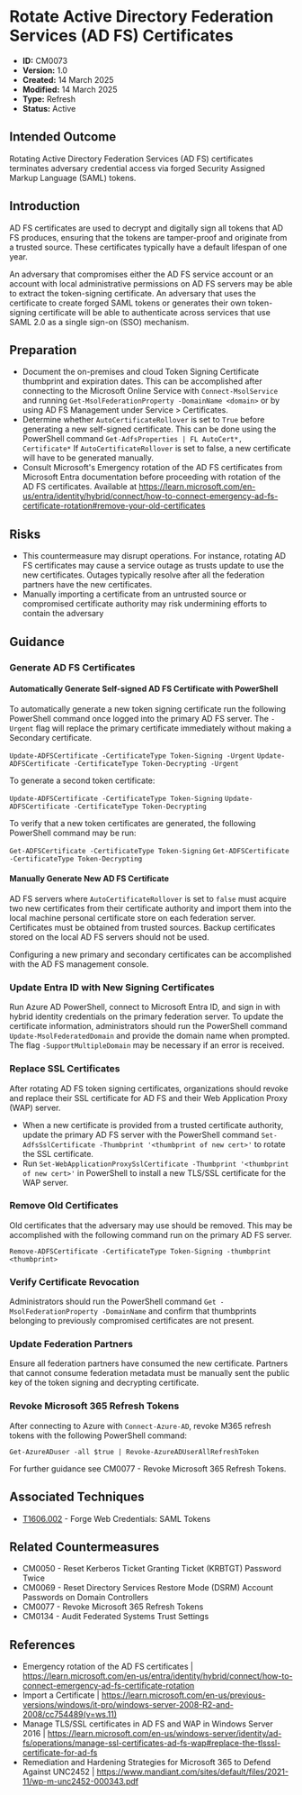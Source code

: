 # Rotate Active Directory Federation Services (AD FS) Certificates

* **ID:** CM0073
* **Version:** 1.0
* **Created:** 14 March 2025
* **Modified:** 14 March 2025
* **Type:** Refresh
* **Status:** Active

## Intended Outcome

Rotating Active Directory Federation Services (AD FS) certificates terminates adversary credential access via forged Security Assigned Markup Language (SAML) tokens.

## Introduction

AD FS certificates are used to decrypt and digitally sign all tokens that AD FS produces, ensuring that the tokens are tamper-proof and originate from a trusted source. These certificates typically have a default lifespan of one year.

An adversary that compromises either the AD FS service account or an account with local administrative permissions on AD FS servers may be able to extract the token-signing certificate. An adversary that uses the certificate to create forged SAML tokens or generates their own token-signing certificate will be able to authenticate across services that use SAML 2.0 as a single sign-on (SSO) mechanism.

## Preparation

- Document the on-premises and cloud Token Signing Certificate thumbprint and expiration dates. This can be accomplished after connecting to the Microsoft Online Service with `Connect-MsolService` and running `Get-MsolFederationProperty -DomainName <domain>` or by using AD FS Management under Service > Certificates.
- Determine whether  `AutoCertificateRollover` is set to `True` before generating a new self-signed certificate. This can be done using the PowerShell command `Get-AdfsProperties | FL AutoCert*, Certificate*` If `AutoCertificateRollover` is set to false, a new certificate will have to be generated manually.
- Consult Microsoft's Emergency rotation of the AD FS certificates from Microsoft Entra documentation before proceeding with rotation of the AD FS certificates. Available at <https://learn.microsoft.com/en-us/entra/identity/hybrid/connect/how-to-connect-emergency-ad-fs-certificate-rotation#remove-your-old-certificates>

## Risks

- This countermeasure may disrupt operations. For instance, rotating AD FS certificates may cause a service outage as trusts update to use the new certificates. Outages typically resolve after all the federation partners have the new certificates.
- Manually importing a certificate from an untrusted source or compromised certificate authority may risk undermining efforts to contain the adversary

## Guidance

### Generate AD FS Certificates

#### Automatically Generate Self-signed AD FS Certificate with PowerShell

To automatically generate a new token signing certificate run the following PowerShell command once logged into the primary AD FS server. The `-Urgent` flag will replace the primary certificate immediately without making a Secondary certificate.

`Update-ADFSCertificate -CertificateType Token-Signing -Urgent`
`Update-ADFSCertificate -CertificateType Token-Decrypting -Urgent`


To generate a second token certificate:

`Update-ADFSCertificate -CertificateType Token-Signing`
`Update-ADFSCertificate -CertificateType Token-Decrypting`

To verify that a new token certificates are generated, the following PowerShell command may be run:

`Get-ADFSCertificate -CertificateType Token-Signing`
`Get-ADFSCertificate -CertificateType Token-Decrypting`

#### Manually Generate New AD FS Certificate

AD FS servers where `AutoCertificateRollover` is set to `false` must acquire two new certificates from their certificate authority and import them into the local machine personal certificate store on each federation server. Certificates must be obtained from trusted sources. Backup certificates stored on the local AD FS servers should not be used.

Configuring a new primary and secondary certificates can be accomplished with the AD FS management console. 

### Update Entra ID with New Signing Certificates

Run Azure AD PowerShell, connect to Microsoft Entra ID, and sign in with hybrid identity credentials on the primary federation server. To update the certificate information, administrators should run the PowerShell command `Update-MsolFederatedDomain` and provide the domain name when prompted. The flag `-SupportMultipleDomain` may be necessary if an error is received. 

### Replace SSL Certificates

After rotating AD FS token signing certificates, organizations should revoke and replace their SSL certificate for AD FS and their Web Application Proxy (WAP) server. 

- When a new certificate is provided from a trusted certificate authority, update the primary  AD FS server with the PowerShell command `Set-AdfsSslCertificate -Thumbprint '<thumbprint of new cert>'` to rotate the SSL certificate. 
- Run `Set-WebApplicationProxySslCertificate -Thumbprint '<thumbprint of new cert>'` in PowerShell to install a new TLS/SSL certificate for the WAP server.

### Remove Old Certificates

Old certificates that the adversary may use should be removed. This may be accomplished with the following command run on the primary AD FS server. 

`Remove-ADFSCertificate -CertificateType Token-Signing -thumbprint <thumbprint>`

### Verify Certificate Revocation

Administrators should run the PowerShell command `Get -MsolFederationProperty -DomainName` and confirm that thumbprints belonging to previously compromised certificates are not present.

### Update Federation Partners

Ensure all federation partners have consumed the new certificate. Partners that cannot consume federation metadata must be manually sent the public key of the token signing and decrypting certificate.

### Revoke Microsoft 365 Refresh Tokens

After connecting to Azure with `Connect-Azure-AD`, revoke M365 refresh tokens with the following PowerShell command:

`Get-AzureADuser -all $true | Revoke-AzureADUserAllRefreshToken`

For further guidance see CM0077 - Revoke Microsoft 365 Refresh Tokens.

## Associated Techniques

- [T1606.002](https://attack.mitre.org/techniques/T1606/002/) -  Forge Web Credentials: SAML Tokens 

## Related Countermeasures

- CM0050 - Reset Kerberos Ticket Granting Ticket (KRBTGT) Password Twice
- CM0069 - Reset Directory Services Restore Mode (DSRM) Account Passwords on Domain Controllers
- CM0077 - Revoke Microsoft 365 Refresh Tokens
- CM0134 - Audit Federated Systems Trust Settings

## References

- Emergency rotation of the AD FS certificates | <https://learn.microsoft.com/en-us/entra/identity/hybrid/connect/how-to-connect-emergency-ad-fs-certificate-rotation>
- Import a Certificate | <https://learn.microsoft.com/en-us/previous-versions/windows/it-pro/windows-server-2008-R2-and-2008/cc754489(v=ws.11)>
- Manage TLS/SSL certificates in AD FS and WAP in Windows Server 2016 | <https://learn.microsoft.com/en-us/windows-server/identity/ad-fs/operations/manage-ssl-certificates-ad-fs-wap#replace-the-tlsssl-certificate-for-ad-fs>
- Remediation and Hardening Strategies for Microsoft 365 to Defend Against UNC2452 | <https://www.mandiant.com/sites/default/files/2021-11/wp-m-unc2452-000343.pdf>
